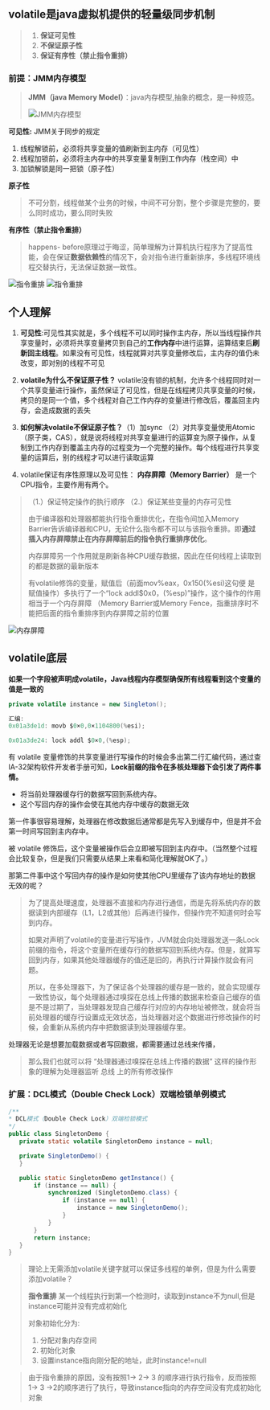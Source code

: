 ## volatile是java虚拟机提供的轻量级同步机制

> 1. **保证可见性**
> 2. **不保证原子性**
> 3. **保证有序性（禁止指令重排）**

### 前提：JMM内存模型
> **JMM（java Memory Model）**：java内存模型,抽象的概念，是一种规范。
> 
> ![JMM内存模型](https://youdaoyun1.oss-cn-shenzhen.aliyuncs.com/java%E5%9F%BA%E7%A1%80/jmm.jpg)
> 
>
**可见性:** JMM关于同步的规定
 1. 线程解锁前，必须将共享变量的值刷新到主内存（可见性）
 2. 线程加锁前，必须将主内存中的共享变量复制到工作内存（栈空间）中
 3. 加锁解锁是同一把锁（原子性）

 **原子性**
> 不可分割，线程做某个业务的时候，中间不可分割，整个步骤是完整的，要么同时成功，要么同时失败 

 **有序性（禁止指令重排）**
> happens- before原理过于晦涩，简单理解为计算机执行程序为了提高性能，会在保证**数据依赖性**的情况下，会对指令进行重新排序，多线程环境线程交替执行，无法保证数据一致性。

 ![指令重排](https://youdaoyun1.oss-cn-shenzhen.aliyuncs.com/java%E5%9F%BA%E7%A1%80/%E6%8C%87%E4%BB%A4%E9%87%8D%E6%8E%92.png)
 ![指令重排](https://youdaoyun1.oss-cn-shenzhen.aliyuncs.com/java%E5%9F%BA%E7%A1%80/%E6%8C%87%E4%BB%A4%E9%87%8D%E6%8E%922.png)

## 个人理解
 1. **可见性**:可见性其实就是，多个线程不可以同时操作主内存，所以当线程操作共享变量时，必须将共享变量拷贝到自己的**工作内存**中进行运算，运算结束后**刷新回主线程**。如果没有可见性，线程就算对共享变量修改后，主内存的值仍未改变，即对别的线程不可见

 2. **volatile为什么不保证原子性？** volatile没有锁的机制，允许多个线程同时对一个共享变量进行操作，虽然保证了可见性，但是在线程拷贝共享变量的时候，拷贝的是同一个值，多个线程对自己工作内存的变量进行修改后，覆盖回主内存，会造成数据的丢失
 3. **如何解决volatile不保证原子性？**（1）加sync （2）对共享变量使用Atomic（原子类，CAS），就是说将线程对共享变量进行的运算变为原子操作，从复制到工作内存到覆盖主内存的过程变为一个完整的操作。每个线程进行共享变量的运算后，别的线程才可以进行读取运算

 4. volatile保证有序性原理以及可见性： **内存屏障（Memory Barrier）** 是一个CPU指令，主要作用有两个。
>（1.）保证特定操作的执行顺序 （2.）保证某些变量的内存可见性
>
> 由于编译器和处理器都能执行指令重排优化，在指令间加入Memory Barrier告诉编译器和CPU，无论什么指令都不可以与该指令重排。即**通过插入内存屏障禁止在内存屏障前后的指令执行重排序优化**。
>
> 内存屏障另一个作用就是刷新各种CPU缓存数据，因此在任何线程上读取到的都是数据的最新版本
>
> 有volatile修饰的变量，赋值后（前面mov%eax，0x150(%esi)这句便 是赋值操作）多执行了一个“lock addl$0x0，(%esp)”操作，这个操作的作用相当于一个内存屏障 （Memory Barrier或Memory Fence，指重排序时不能把后面的指令重排序到内存屏障之前的位置

![内存屏障](https://youdaoyun1.oss-cn-shenzhen.aliyuncs.com/java%E5%9F%BA%E7%A1%80/%E5%86%85%E5%AD%98%E5%B1%8F%E9%9A%9C.png)

## volatile底层

**如果一个字段被声明成volatile，Java线程内存模型确保所有线程看到这个变量的值是一致的**

```java
private volatile instance = new Singleton(); 

汇编:
0x01a3de1d: movb $0×0,0×1104800(%esi);

0x01a3de24: lock addl $0×0,(%esp);
```

有 volatile 变量修饰的共享变量进行写操作的时候会多出第二行汇编代码，通过查IA-32架构软件开发者手册可知，**Lock前缀的指令在多核处理器下会引发了两件事情。**

- 将当前处理器缓存行的数据写回到系统内存。
- 这个写回内存的操作会使在其他内存中缓存的数据无效

第一件事很容易理解，处理器在修改数据后通常都是先写入到缓存中，但是并不会第一时间写回到主内存中。

被 volatile 修饰后，这个变量被操作后会立即被写回到主内存中。（当然整个过程会比较复杂，但是我们只需要从结果上来看和简化理解就OK了。）

那第二件事中这个写回内存的操作是如何使其他CPU里缓存了该内存地址的数据无效的呢？

>为了提高处理速度，处理器不直接和内存进行通信，而是先将系统内存的数据读到内部缓存（L1，L2或其他）后再进行操作，但操作完不知道何时会写到内存。
>
>如果对声明了volatile的变量进行写操作，JVM就会向处理器发送一条Lock前缀的指令，将这个变量所在缓存行的数据写回到系统内存。但是，就算写回到内存，如果其他处理器缓存的值还是旧的，再执行计算操作就会有问题。
>
>所以，在多处理器下，为了保证各个处理器的缓存是一致的，就会实现缓存一致性协议，每个处理器通过嗅探在总线上传播的数据来检查自己缓存的值是不是过期了，当处理器发现自己缓存行对应的内存地址被修改，就会将当前处理器的缓存行设置成无效状态，当处理器对这个数据进行修改操作的时候，会重新从系统内存中把数据读到处理器缓存里。

处理器无论是想要加载数据或者写回数据，都需要通过总线来传播，

>那么我们也就可以将 “处理器通过嗅探在总线上传播的数据” 这样的操作形象的理解为处理器监听 总线 上的所有修改操作



### 扩展：DCL模式（Double Check Lock）双端检锁单例模式

 ```java
 /**
 * DCL模式（Double Check Lock）双端检锁模式
 */
public class SingletonDemo {
    private static volatile SingletonDemo instance = null;

    private SingletonDemo() {
    }

    public static SingletonDemo getInstance() {
        if (instance == null) {
            synchronized (SingletonDemo.class) {
                if (instance == null) {
                    instance = new SingletonDemo();
                }
            }
        }
        return instance;
    }
}
 ```

 > 理论上无需添加volatile关键字就可以保证多线程的单例，但是为什么需要添加volatile？
 >
 > **指令重排** 某一个线程执行到第一个检测时，读取到instance不为null,但是instance可能并没有完成初始化
 >
 > 对象初始化分为:
 >
 > 1. 分配对象内存空间
 > 2. 初始化对象
 > 3. 设置instance指向刚分配的地址，此时instance!=null

 > 由于指令重排的原因，没有按照1-> 2-> 3 的顺序进行执行指令，反而按照1-> 3 ->2的顺序进行了执行，导致instance指向的内存空间没有完成初始化对象

